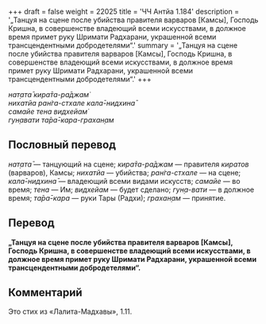 +++
draft = false
weight = 22025
title = 'ЧЧ Антйа 1.184'
description = '„Танцуя на сцене после убийства правителя варваров [Камсы], Господь Кришна, в совершенстве владеющий всеми искусствами, в должное время примет руку Шримати Радхарани, украшенной всеми трансцендентными добродетелями“.'
summary = '„Танцуя на сцене после убийства правителя варваров [Камсы], Господь Кришна, в совершенстве владеющий всеми искусствами, в должное время примет руку Шримати Радхарани, украшенной всеми трансцендентными добродетелями“.'
+++

_нат̣ата̄ кира̄та-ра̄джам̇  
нихатйа ран̇га-стхале кала̄-нидхина̄  
самайе тена видхейам̇  
гун̣авати та̄ра̄-кара-грахан̣ам_

## Пословный перевод

_нат̣ата̄_ — танцующий на сцене; _кира̄та_\-_ра̄джам_ — правителя _киратов_ (варваров), Камсы; _нихатйа_ — убийства; _ран̇га_\-_стхале_ — на сцене; _кала̄_\-_нидхина̄_ — владеющий всеми видами искусств; _самайе_ — во время; _тена_ — Им; _видхейам_ — будет сделано; _гун̣а_\-_вати_ — в должное время; _та̄ра̄_\-_кара_ — руки Тары (Радхи); _грахан̣ам_ — принятие.

## Перевод

**„Танцуя на сцене после убийства правителя варваров \[Камсы\], Господь Кришна, в совершенстве владеющий всеми искусствами, в должное время примет руку Шримати Радхарани, украшенной всеми трансцендентными добродетелями“.**

## Комментарий

Это стих из «Лалита-Мадхавы», 1.11.
